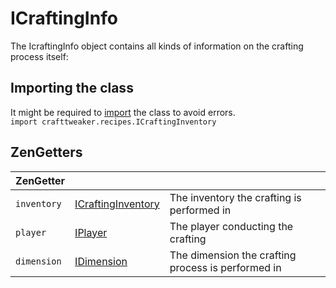 # ICraftingInfo

The IcraftingInfo object contains all kinds of information on the crafting process itself:  

## Importing the class
It might be required to [import](/AdvancedFunctions/Import) the class to avoid errors.  
`import crafttweaker.recipes.ICraftingInventory`

## ZenGetters

| ZenGetter   |                                                                    |                                                    |
|-------------|--------------------------------------------------------------------|----------------------------------------------------|
| `inventory` | [ICraftingInventory](/Vanilla/Recipes/Crafting/ICraftingInventory) | The inventory the crafting is performed in         |
| `player`    | [IPlayer](/Vanilla/Game/IPlayer)                                   | The player conducting the crafting                 |
| `dimension` | [IDimension](/Vanilla/World/IDimension)                            | The dimension the crafting process is performed in |